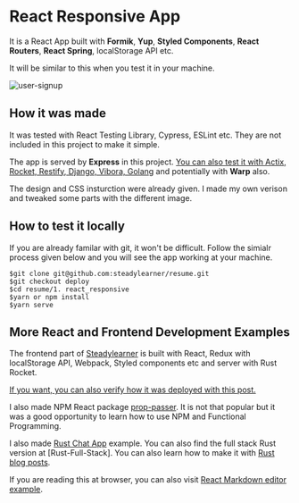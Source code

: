 # React Responsive App

It is a React App built with **Formik**, **Yup**, **Styled Components**, **React Routers**, **React Spring**, localStorage API etc.

It will be similar to this when you test it in your machine.

![user-signup](https://www.steadylearner.com/static/images//post/React/user-signup.png)

## How it was made

It was tested with React Testing Library, Cypress, ESLint etc. They are not included in this project to make it simple.

The app is served by **Express** in this project. [You can also test it with Actix, Rocket, Restify, Django, Vibora, Golang](https://github.com/steadylearner/Rust-Full-Stack/tree/master/React_Rust) and potentially with **Warp** also.

The design and CSS insturction were already given. I made my own verison and tweaked some parts with the different image.

## How to test it locally

If you are already familar with git, it won't be difficult. Follow the simialr process given below and you will see the app working at your machine.

```console
$git clone git@github.com:steadylearner/resume.git
$git checkout deploy
$cd resume/1. react_responsive
$yarn or npm install
$yarn serve
```

## More React and Frontend Development Examples

The frontend part of [Steadylearner](https://www.steadylearner.com/blog/search/React) is built with React, Redux with localStorage API, Webpack, Styled components etc and server with Rust Rocket.

[If you want, you can also verify how it was deployed with this post.](https://www.steadylearner.com/blog/read/How-to-deploy-Rust-Web-App)

I also made NPM React package [prop-passer](https://www.npmjs.com/package/prop-passer). It is not that popular but it was a good opportunity to learn how to use NPM and Functional Programming.

I also made [Rust Chat App](https://www.steadylearner.com/blog/read/How-to-start-Rust-Chat-App) example. You can also find the full stack Rust version at [Rust-Full-Stack]. You can also learn how to make it with [Rust blog posts](https://www.steadylearner.com/blog/search/Rust).

If you are reading this at browser, you can also visit [React Markdown editor example](https://www.steadylearner.com/markdown).
